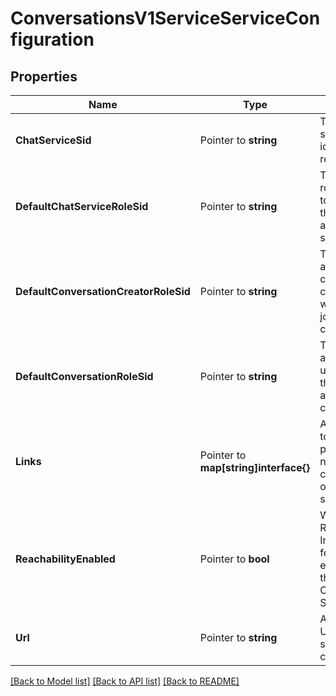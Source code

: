 # ConversationsV1ServiceServiceConfiguration

## Properties

Name | Type | Description | Notes
------------ | ------------- | ------------- | -------------
**ChatServiceSid** | Pointer to **string** | The unique string that identifies the resource |
**DefaultChatServiceRoleSid** | Pointer to **string** | The service role assigned to users when they are added to the service |
**DefaultConversationCreatorRoleSid** | Pointer to **string** | The role assigned to a conversation creator user when they join a new conversation |
**DefaultConversationRoleSid** | Pointer to **string** | The role assigned to users when they are added to a conversation |
**Links** | Pointer to **map[string]interface{}** | Absolute URL to access the push notifications configuration of this service. |
**ReachabilityEnabled** | Pointer to **bool** | Whether the Reachability Indicator feature is enabled for this Conversations Service |
**Url** | Pointer to **string** | An absolute URL for this service configuration. |

[[Back to Model list]](../README.md#documentation-for-models) [[Back to API list]](../README.md#documentation-for-api-endpoints) [[Back to README]](../README.md)


